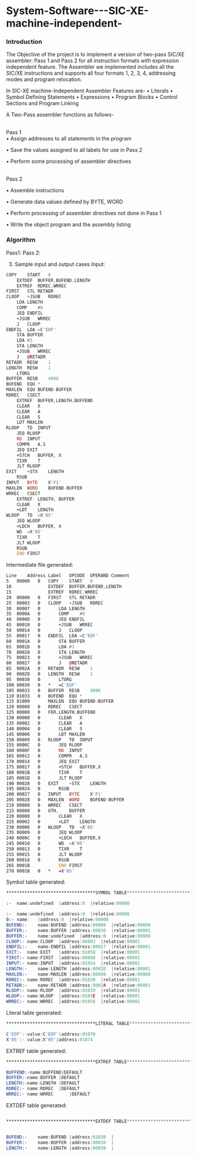 # System-Software---SIC-XE-machine-independent-



###	Introduction
   
The Objective of the project is to implement a version of two-pass SIC/XE assembler: Pass 1 and Pass 2 for all instruction formats with expression independent feature.
The Assembler we implemented includes all the SIC/XE instructions and supports all four formats 1, 2, 3, 4, addressing modes and program relocation.


In SIC-XE  machine-Independent Assembler Features are-
•	Literals
•	Symbol Defining Statements 
•	Expressions
•	Program Blocks
•	Control Sections and Program Linking

A Two-Pass assembler functions as follows-
<br>
<br>

Pass 1
<br>
•	Assign addresses to all statements in the program
<br>

•	Save the values assigned to all labels for use in Pass 2
<br>

•	Perform some processing of assembler directives
<br>
<br>

Pass 2
<br>

•	Assemble instructions
<br>

•	Generate data values defined by BYTE, WORD
<br>

•	Perform processing of assembler directives not done in Pass 1
<br>

•	Write the object program and the assembly listing
<br>


###	Algorithm
Pass1:
Pass 2:
 

3.	Sample input and output cases
Input:

```asm
COPY    START	0
	EXTDEF	BUFFER,BUFEND,LENGTH
	EXTREF	RDREC,WRREC
FIRST	STL	RETADR
CLOOP	+JSUB	RDREC
	LDA	LENGTH
	COMP	#0
	JEQ	ENDFIL
	+JSUB	WRREC
	J	CLOOP
ENDFIL	LDA	=C'EOF'
	STA	BUFFER
	LDA	#3
	STA	LENGTH
	+JSUB	WRREC
	J	@RETADR
RETADR	RESW	1
LENGTH	RESW	1
	LTORG
BUFFER	RESB	4096
BUFEND	EQU	*
MAXLEN	EQU	BUFEND-BUFFER
RDREC	CSECT
	EXTREF	BUFFER,LENGTH,BUFFEND
	CLEAR	X
	CLEAR	A
	CLEAR	S
	LDT	MAXLEN
RLOOP	TD	INPUT
	JEQ	RLOOP
	RD	INPUT
	COMPR	A,S
	JEQ	EXIT
	+STCH	BUFFER, X
	TIXR	T
	JLT	RLOOP
EXIT	+STX	LENGTH
	RSUB
INPUT	BYTE	X'F1'
MAXLEN	WORD	BUFEND-BUFFER
WRREC	CSECT
	EXTREF	LENGTH, BUFFER
	CLEAR	X
	+LDT	LENGTH
WLOOP	TD	=X'05'
	JEQ	WLOOP
	+LDCH	BUFFER, X
	WD	=X'05'
	TIXR	T
	JLT	WLOOP
	RSUB
	END	FIRST
```

Intermediate file generated:
```asm
Line	Address	Label	OPCODE	OPERAND	Comment
5	00000	0	COPY	START	0	
10	 	 	 	EXTDEF	BUFFER,BUFEND,LENGTH	
15	 	 	 	EXTREF	RDREC,WRREC	
20	00000	0	FIRST	STL	RETADR	
25	00003	0	CLOOP	+JSUB	RDREC	
30	00007	0		LDA	LENGTH	
35	0000A	0		COMP	#0	
40	0000D	0		JEQ	ENDFIL	
45	00010	0		+JSUB	WRREC	
50	00014	0		J	CLOOP	
55	00017	0	ENDFIL	LDA	=C'EOF'	
60	0001A	0		STA	BUFFER	
65	0001D	0		LDA	#3	
70	00020	0		STA	LENGTH	
75	00023	0		+JSUB	WRREC	
80	00027	0		J	@RETADR	
85	0002A	0	RETADR	RESW	1	
90	0002D	0	LENGTH	RESW	1	
95	00030	0		LTORG	 	
100	00030	0	*	=C'EOF'	 	 
105	00033	0	BUFFER	RESB	4096	
110	01033	0	BUFEND	EQU	*	
115	01000	 	MAXLEN	EQU	BUFEND-BUFFER	
120	00000	0	RDREC	CSECT
125	00000	0	FER,LENGTH,BUFFEND			
130	00000	0		CLEAR	X	
135	00002	0		CLEAR	A	
140	00004	0		CLEAR	S	
145	00006	0		LDT	MAXLEN	
150	00009	0	RLOOP	TD	INPUT	
155	0000C	0		JEQ	RLOOP	
160	0000F	0		RD	INPUT	
165	00012	0		COMPR	A,S	
170	00014	0		JEQ	EXIT	
175	00017	0		+STCH	BUFFER,X	
180	0001B	0		TIXR	T	
185	0001D	0		JLT	RLOOP	
190	00020	0	EXIT	+STX	LENGTH	
195	00024	0		RSUB	 	
200	00027	0	INPUT	BYTE	X'F1'	
205	00028	0	MAXLEN	WORD	BUFEND-BUFFER	
210	00000	0	WRREC	CSECT
215	00000	0	GTH,	BUFFER		
220	00000	0		CLEAR	X	
225	00002	0		+LDT	LENGTH	
230	00006	0	WLOOP	TD	=X'05'	
235	00009	0		JEQ	WLOOP	
240	0000C	0		+LDCH	BUFFER,X	
245	00010	0		WD	=X'05'	
250	00013	0		TIXR	T	
255	00015	0		JLT	WLOOP	
260	00018	0		RSUB	 	
265	0001B	 		END	FIRST	
270	0001B	0	*	=X'05'	 	
```
Symbol table generated:

```asm
**********************************SYMBOL TABLE*****************************

:-	name:undefined	|address:0	|relative:00000 

:-	name:undefined	|address:0	|relative:00000 
0:-	name:	|address:0	|relative:00000 
BUFEND:-	name:BUFEND	|address:00000	|relative:00000 
BUFFER:-	name:BUFFER	|address:00030	|relative:00001 
BUFFER:-	name:undefined	|address:0	|relative:00000 
CLOOP:-	name:CLOOP	|address:00003	|relative:00001 
ENDFIL:-	name:ENDFIL	|address:00017	|relative:00001 
EXIT:-	name:EXIT	|address:01050	|relative:00001 
FIRST:-	name:FIRST	|address:00000	|relative:00001 
INPUT:-	name:INPUT	|address:01054	|relative:00001 
LENGTH:-	name:LENGTH	|address:0002D	|relative:00001 
MAXLEN:-	name:MAXLEN	|address:00000	|relative:00000 
RDREC:-	name:RDREC	|address:01030	|relative:00001 
RETADR:-	name:RETADR	|address:0002A	|relative:00001 
RLOOP:-	name:RLOOP	|address:01039	|relative:00001 
WLOOP:-	name:WLOOP	|address:0105E	|relative:00001 
WRREC:-	name:WRREC	|address:01058	|relative:00001 
```
 

Literal table generated:

```asm
**********************************LITERAL TABLE*****************************

C'EOF':-value:C'EOF'|address:01070 
X'05':-	value:X'05'|address:01074 

```


EXTREF table generated:

```asm
**********************************EXTREF TABLE*****************************

BUFFEND:-name:BUFFEND|DEFAULT 
BUFFER:-name:BUFFER	|DEFAULT 
LENGTH:-name:LENGTH	|DEFAULT 
RDREC:-	name:RDREC	|DEFAULT 
WRREC:-	name:WRREC      |DEFAULT 

```



EXTDEF table generated:

```asm

**********************************EXTDEF TABLE*****************************


BUFEND:-	name:BUFEND |address:01030	| 
BUFFER:-	name:BUFFER |address:00030	| 
LENGTH:-	name:LENGTH |address:00030	|

```


 
 

